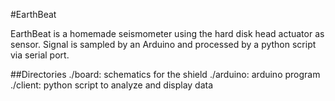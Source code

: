 #EarthBeat

EarthBeat is a homemade seismometer using the hard disk head actuator as sensor. Signal is sampled by an Arduino and processed by a python script via serial port.

##Directories
./board: schematics for the shield
./arduino: arduino program
./client: python script to analyze and display data
